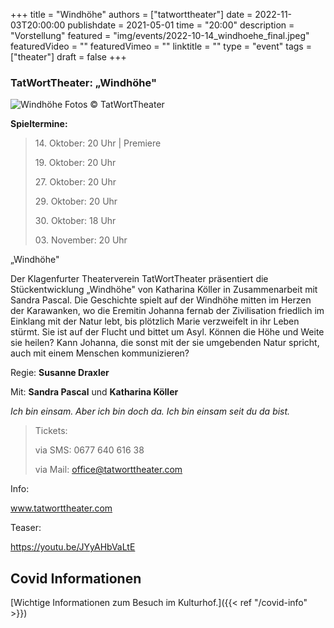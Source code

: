 +++
title = "Windhöhe"
authors = ["tatworttheater"]
date = 2022-11-03T20:00:00
publishdate = 2021-05-01
time = "20:00"
description = "Vorstellung"
featured = "img/events/2022-10-14_windhoehe_final.jpeg"
featuredVideo = ""
featuredVimeo = ""
linktitle = ""
type = "event"
tags = ["theater"]
draft = false
+++

### TatWortTheater: „Windhöhe"

![Windhöhe](/img/events/2022-10-14_WH_Plakat.jpg)
Fotos © TatWortTheater

**Spieltermine:**

> 14\. Oktober: 20 Uhr | Premiere
> 
> 19\. Oktober: 20 Uhr
> 
> 27\. Oktober: 20 Uhr 
> 
> 29\. Oktober: 20 Uhr
> 
> 30\. Oktober: 18 Uhr
> 
> 03\. November: 20 Uhr


„Windhöhe"

Der Klagenfurter Theaterverein TatWortTheater präsentiert die Stückentwicklung „Windhöhe" von Katharina Köller in Zusammenarbeit mit Sandra Pascal. Die Geschichte spielt auf der Windhöhe mitten im Herzen der Karawanken, wo die Eremitin Johanna fernab der Zivilisation friedlich im Einklang mit der Natur lebt, bis plötzlich Marie verzweifelt in ihr Leben stürmt. Sie ist auf der Flucht und bittet um Asyl. Können die Höhe und Weite sie heilen? Kann Johanna, die sonst mit der sie umgebenden Natur spricht, auch mit einem Menschen kommunizieren?

Regie: **Susanne Draxler**

Mit: **Sandra Pascal** und **Katharina Köller**


*Ich bin einsam.
Aber ich bin doch da.
Ich bin einsam seit du da bist.*


>Tickets:
>
>via SMS: 0677 640 616 38
>
>via Mail: office@tatworttheater.com

 

Info:

www.tatworttheater.com

Teaser:

https://youtu.be/JYyAHbVaLtE 





## Covid Informationen

[Wichtige Informationen zum Besuch im Kulturhof.]({{< ref "/covid-info" >}})
